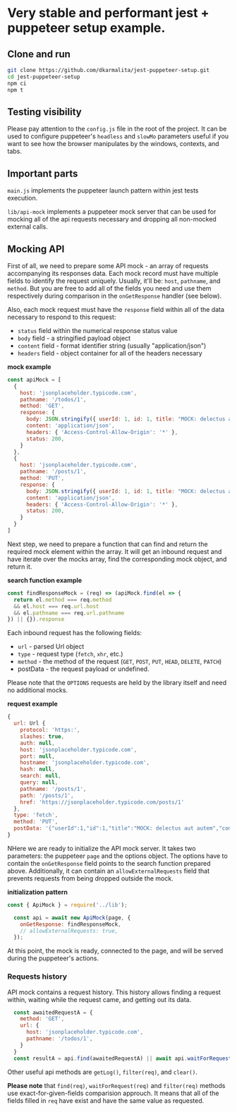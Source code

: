 # Very stable and performant jest + puppeteer setup example.

## Clone and run

```sh
git clone https://github.com/dkarmalita/jest-puppeteer-setup.git
cd jest-puppeteer-setup
npm ci
npm t
```

## Testing visibility

Please pay attention to the `config.js` file in the root of the project. It can be used to configure puppeteer's `headless` and `slowMo` parameters useful if you want to see how the browser manipulates by the windows, contexts, and tabs. 


## Important parts

`main.js` implements the puppeteer launch pattern within jest tests execution.

`lib/api-mock` implements a puppeteer mock server that can be used for mocking all of the api requests necessary and dropping all non-mocked external calls.


## Mocking API

First of all, we need to prepare some API mock - an array of requests accompanying its responses data. Each mock record must have multiple fields to identify the request uniquely. Usually, it'll be: `host`, `pathname`,  and `method`. But you are free to add all of the fields you need and use them respectively during comparison in the `onGetResponse` handler (see below).

Also, each mock request must have the `response` field within all of the data necessary to respond to this request:

* `status` field within the numerical response status value
* `body` field - a stringified payload object
* `content` field - format identifier string (usually "application/json") 
* `headers` field - object container for all of the headers necessary

__mock example__
```js
const apiMock = [
  {
    host: 'jsonplaceholder.typicode.com',
    pathname: '/todos/1',
    method: 'GET',
    response: {
      body: JSON.stringify({ userId: 1, id: 1, title: "MOCK: delectus aut autem", completed: false }),
      content: 'application/json',
      headers: { 'Access-Control-Allow-Origin': '*' },
      status: 200,
    }
  },
  {
    host: 'jsonplaceholder.typicode.com',
    pathname: '/posts/1',
    method: 'PUT',
    response: {
      body: JSON.stringify({ userId: 1, id: 1, title: "MOCK: delectus aut autem", completed: false }),
      content: 'application/json',
      headers: { 'Access-Control-Allow-Origin': '*' },
      status: 200,
    }
  }
]
```

Next step, we need to prepare a function that can find and return the required mock element within the array. It will get an inbound request and have iterate over the mocks array, find the corresponding mock object, and return it.

__search function example__
```js
const findResponseMock = (req) => (apiMock.find(el => {
  return el.method === req.method
  && el.host === req.url.host
  && el.pathname === req.url.pathname
}) || {}).response
```

Each inbound request has the following fields:
* `url` - parsed Url object
* `type` - request type (`fetch`, `xhr`, etc.)
* `method` - the method of the request (`GET`, `POST`, `PUT`, `HEAD`, `DELETE`, `PATCH`)
* postData - the request payload or undefined.

Please note that the `OPTIONS` requests are held by the library itself and need no additional mocks.

__request example__
```js
{
  url: Url {
    protocol: 'https:',
    slashes: true,
    auth: null,
    host: 'jsonplaceholder.typicode.com',
    port: null,
    hostname: 'jsonplaceholder.typicode.com',
    hash: null,
    search: null,
    query: null,
    pathname: '/posts/1',
    path: '/posts/1',
    href: 'https://jsonplaceholder.typicode.com/posts/1'
  },
  type: 'fetch',
  method: 'PUT',
  postData: '{"userId":1,"id":1,"title":"MOCK: delectus aut autem","completed":false}'
}
```

NHere we are ready to initialize the API mock server. It takes two parameters: the puppeteer `page` and the options object. The options have to contain the `onGetResponse` field points to the search function prepared above. Additionally, it can contain an `allowExternalRequests` field that prevents requests from being dropped outside the mock.

__initialization pattern__
```js
const { ApiMock } = require('../lib');

  const api = await new ApiMock(page, {
    onGetResponse: findResponseMock,
    // allowExternalRequests: true,
  });
```

At this point, the mock is ready, connected to the page, and will be served during the puppeteer's actions.


### Requests history

API mock contains a request history. This history allows finding a request within, waiting while the request came, and getting out its data.

```js
  const awaitedRequestA = {
    method: 'GET',
    url: {
      host: 'jsonplaceholder.typicode.com',
      pathname: '/todos/1',
    }
  }
  const resultA = api.find(awaitedRequestA) || await api.waitForRequest(awaitedRequestA)
```

Other useful api methods are `getLog()`, `filter(req)`, and `clear()`. 

__Please note__ that `find(req)`, `waitForRequest(req)` and `filter(req)` methods use exact-for-given-fields comparision approuch. It means that all of the fields filled in `req` have exist and have the same value as requested.

